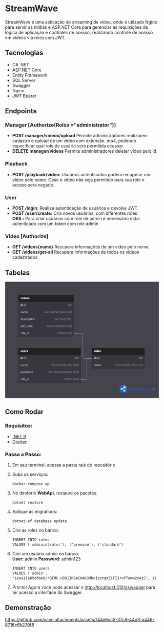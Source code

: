 # StreamWave
 
StreamWave é uma aplicação de streaming de vídeo, onde é utilzado Nginx para servir as mídias e ASP.NET Core para gerenciar as requisições de lógica de aplicação e controles de acesso, realizando controle de acesso em vídeos via roles com JWT. 


## Tecnologias
- C# .NET
- ASP.NET Core
- Entity Framework
- SQL Server
- Swagger
- Nginx
- JWT Bearer

## Endpoints

### Manager [Authorize(Roles ="administrator")]
- __POST manager/videos/upload__ Permite administradores realizarem cadastro e upload de um vídeo com extensão .mp4, podendo especificar qual role de usuário será permitida acessar.
- __DELETE manager/videos__ Permite administradores deletar vídeo pelo id.

### Playback
- __POST /playback/video:__ Usuários autenticados podem recuperar um vídeo pelo nome. Caso o vídeo não seja permitido para sua role o acesso sera negado. 

### User
- __POST /login:__ Realiza autenticação de usuários e devolve JWT.
- __POST /user/create:__ Cria novos usuários, com diferentes roles. \
__OBS.:__ Para criar usuários com role de admin é necessário estar autenticado com um token com role admin.

### Video [Authorize]
- __GET /videos{name}__ Recupera informações de um vídeo pelo nome. 
- __GET /videos/get-all__ Recupera informações de todos os vídeos cadastrados.



## Tabelas
![Texto Alternativo](https://github.com/RodrigoLorensiMarques/StreamWave/blob/main/DbDiagrama.png)


## Como Rodar
### Requisitos:
- [.NET 9](https://dotnet.microsoft.com/pt-br/download)
- [Docker](https://docs.docker.com/get-started/get-docker/)

### Passo a Passo:
1. Em seu terminal, acesse a pasta raiz do repositório

2. Suba os serviços:
   ```
   docker-compose up
   ```
5. No diretório __WebApi__, restaure os pacotes:
   ```
   dotnet restore
   ```

7. Aplique as migrations:
   ```
   dotnet-ef database update
   ```
8. Crie as roles no banco:
   ```
   INSERT INTO roles
   VALUES ('administrator'), ('premium'), ('standard')
   ```
9. Crei um usuário admin no banco: \
   __User:__ admin __Password:__ admin123
   ```
   INSERT INTO users
   VALUES ('admin', '$2a$11$69ddoeK/rQFdU.HD81IKSeCOADOdDoizztgXZiFI1rvPTemw2xAjS', 1)
   ```

11. Pronto! Agora você pode acessar o [http://localhost:5124/swagger](http://localhost:5077/swagger/index.html) para ter acesso a interface do Swagger.


## Demonstração
https://github.com/user-attachments/assets/144e6cc5-37c8-44d3-a446-8716c6b270f8
